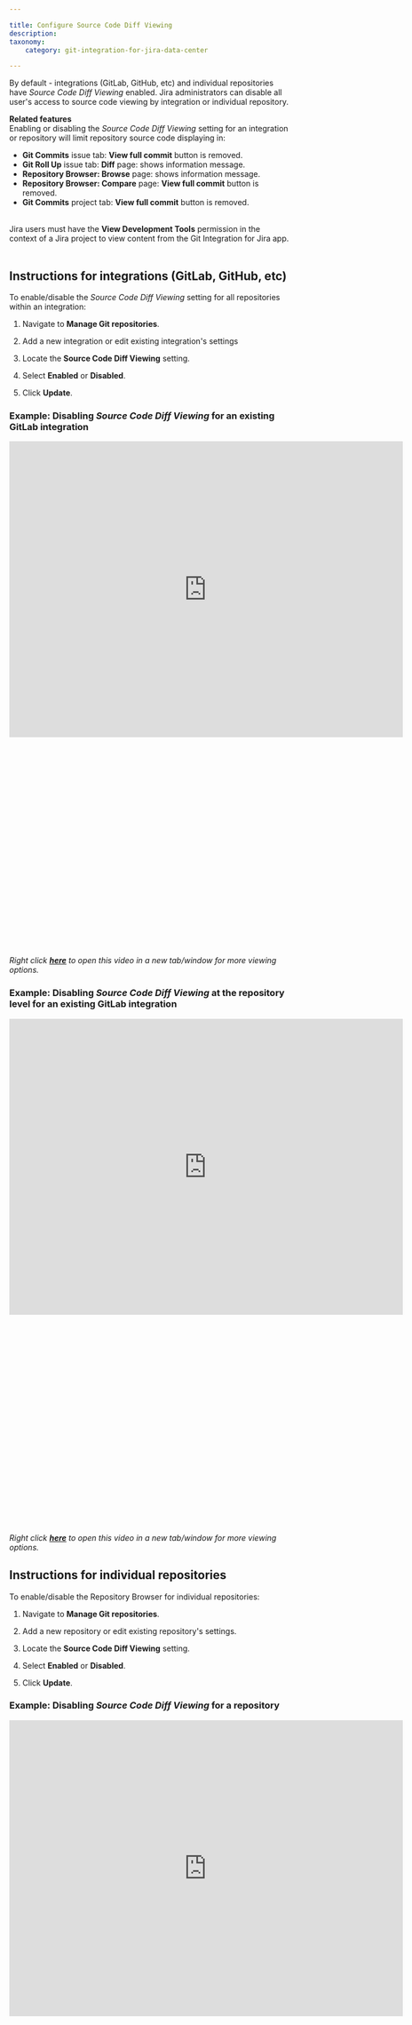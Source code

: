 ```yaml
---

title: Configure Source Code Diff Viewing
description:
taxonomy:
    category: git-integration-for-jira-data-center

---
```


<!-- how to articles -->

By default - integrations (GitLab, GitHub, etc) and individual repositories have _Source Code Diff Viewing_ enabled. Jira administrators can disable all user's access to source code viewing by integration or individual repository.

<div class="bbb-callout bbb--info">
    <div class="irow">
    <div class="ilogobox">
        <span class="logoimg"></span>
    </div>
    <div class="imsgbox">
        <b>Related features</b><br>
        Enabling or disabling the <i>Source Code Diff Viewing</i> setting for an integration or repository will limit repository source code displaying in:
        <ul>
            <li><b>Git Commits</b> issue tab: <b>View full commit</b> button is removed.</li>
            <li><b>Git Roll Up</b> issue tab: <b>Diff</b> page: shows information message.</li>
            <li><b>Repository Browser: Browse</b> page: shows information message.</li>
            <li><b>Repository Browser: Compare</b> page: <b>View full commit</b> button is removed.</li>
            <li><b>Git Commits</b> project tab: <b>View full commit</b> button is removed.</li>
        </ul>
    </div>
    </div>
</div>
<br>

<div class="bbb-callout bbb--alert">
    <div class="irow">
    <div class="ilogobox">
        <span class="logoimg"></span>
    </div>
    <div class="imsgbox">
        Jira users must have the <b>View Development Tools</b> permission in the context of a Jira project to view content from the Git Integration for Jira app.
    </div>
    </div>
</div>
<br>

## Instructions for integrations (GitLab, GitHub, etc)

To enable/disable the _Source Code Diff Viewing_ setting for all repositories within an integration:

1.  Navigate to **Manage Git repositories**.

2.  Add a new integration or edit existing integration's settings

3.  Locate the **Source Code Diff Viewing** setting.

4.  Select **Enabled** or **Disabled**.

5.  Click **Update**.


### Example: Disabling _Source Code Diff Viewing_ for an existing GitLab integration

<div class='embed-container' style='padding-bottom: 75.21%'>
    <iframe width='709' height='533' src='https://fast.wistia.com/embed/iframe/qgatwyyv2m?videoFoam=true' frameborder='0' allowfullscreen ></iframe>
</div>

_Right click_ [_**here**_](https://bigbrassband.wistia.com/medias/qgatwyyv2m) _to open this video in a new tab/window for more viewing options._

### Example: Disabling _Source Code Diff Viewing_ at the repository level for an existing GitLab integration

<div class='embed-container' style='padding-bottom: 75.21%'>
    <iframe width='709' height='533' src='https://fast.wistia.com/embed/iframe/4vpnakdzpf?videoFoam=true' frameborder='0' allowfullscreen ></iframe>
</div>

_Right click_ [_**here**_](https://bigbrassband.wistia.com/medias/4vpnakdzpf) _to open this video in a new tab/window for more viewing options._

## Instructions for individual repositories

To enable/disable the Repository Browser for individual repositories:

1.  Navigate to **Manage Git repositories**.

2.  Add a new repository or edit existing repository's settings.

3.  Locate the **Source Code Diff Viewing** setting.

4.  Select **Enabled** or **Disabled**.

5.  Click **Update**.


### Example: Disabling _Source Code Diff Viewing_ for a repository

<div class='embed-container' style='padding-bottom: 75.21%'>
    <iframe width='709' height='533' src='https://fast.wistia.com/embed/iframe/mtwnmihirc?videoFoam=true' frameborder='0' allowfullscreen ></iframe>
</div>

_Right click_ [_**here**_](https://bigbrassband.wistia.com/medias/mtwnmihirc) _to open this video in a new tab/window for more viewing options._

